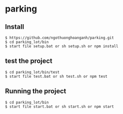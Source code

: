 # parking

## Install

    $ https://github.com/ngothuonghoanganh/parking.git
    $ cd parking_lot/bin
    $ start file setup.bat or sh setup.sh or npm install

## test the project

    $ cd parking_lot/bin/test
    $ start file test.bat or sh test.sh or npm test

## Running the project

    $ cd parking_lot/bin
    $ start file start.bat or sh start.sh or npm start
